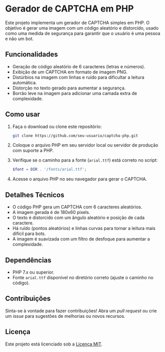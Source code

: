 
# Gerador de CAPTCHA em PHP

Este projeto implementa um gerador de CAPTCHA simples em PHP. O objetivo é gerar uma imagem com um código aleatório e distorcido, usado como uma medida de segurança para garantir que o usuário é uma pessoa e não um bot.

## Funcionalidades

- Geração de código aleatório de 6 caracteres (letras e números).
- Exibição de um CAPTCHA em formato de imagem PNG.
- Distúrbios na imagem com linhas e ruído para dificultar a leitura automática.
- Distorção no texto gerado para aumentar a segurança.
- Borrão leve na imagem para adicionar uma camada extra de complexidade.

## Como usar

1. Faça o download ou clone este repositório:
   ```bash
   git clone https://github.com/seu-usuario/captcha-php.git
   ```

2. Coloque o arquivo PHP em seu servidor local ou servidor de produção com suporte a PHP.

3. Verifique se o caminho para a fonte (`arial.ttf`) está correto no script:
   ```php
   $font = DIR . '/fonts/arial.ttf';
   ```

4. Acesse o arquivo PHP no seu navegador para gerar o CAPTCHA.

## Detalhes Técnicos

- O código PHP gera um CAPTCHA com 6 caracteres aleatórios.
- A imagem gerada é de 180x60 pixels.
- O texto é distorcido com um ângulo aleatório e posição de cada caractere.
- Há ruído (pontos aleatórios) e linhas curvas para tornar a leitura mais difícil para bots.
- A imagem é suavizada com um filtro de desfoque para aumentar a complexidade.
  
## Dependências

- PHP 7.x ou superior.
- Fonte `arial.ttf` disponível no diretório correto (ajuste o caminho no código).
  
## Contribuições

Sinta-se à vontade para fazer contribuições! Abra um *pull request* ou crie um *issue* para sugestões de melhorias ou novos recursos.

## Licença

Este projeto está licenciado sob a [Licença MIT](LICENSE).
